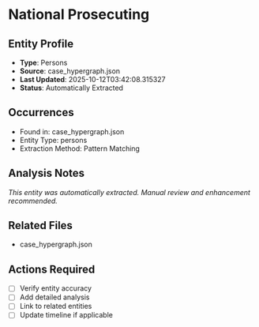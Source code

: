 # National Prosecuting

## Entity Profile
- **Type**: Persons
- **Source**: case_hypergraph.json
- **Last Updated**: 2025-10-12T03:42:08.315327
- **Status**: Automatically Extracted

## Occurrences
- Found in: case_hypergraph.json
- Entity Type: persons
- Extraction Method: Pattern Matching

## Analysis Notes
*This entity was automatically extracted. Manual review and enhancement recommended.*

## Related Files
- case_hypergraph.json

## Actions Required
- [ ] Verify entity accuracy
- [ ] Add detailed analysis
- [ ] Link to related entities
- [ ] Update timeline if applicable
